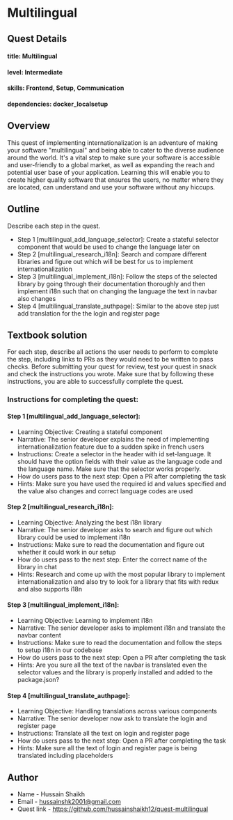 # Multilingual

## Quest Details 
#### title: Multilingual
#### level: Intermediate
#### skills: Frontend, Setup, Communication
#### dependencies: docker_localsetup


## Overview 
 This quest of implementing internationalization is an adventure of making your software "multilingual" and being able to cater to the diverse audience around the world. It's a vital step to make sure your software is accessible and user-friendly to a global market, as well as expanding the reach and potential user base of your application. Learning this will enable you to create higher quality software that ensures the users, no matter where they are located, can understand and use your software without any hiccups.


## Outline
Describe each step in the quest. 
- Step 1 [multilingual_add_language_selector]: Create a stateful selector component that would be used to change the language later on
- Step 2 [multilingual_research_i18n]: Search and compare different libraries and figure  out which will be best for us to implement internationalization
- Step 3 [multilingual_implement_i18n]: Follow the steps of the selected library by going through their documentation thoroughly and then implement i18n such that on changing the language the text in navbar also changes
- Step 4 [multilingual_translate_authpage]: Similar to the above step just add translation for the the login and register page

## Textbook solution
For each step, describe all actions the user needs to perform to complete the step, including links to PRs as they would need to be written to pass checks. 
Before submitting your quest for review, test your quest in snack and check the instructions you wrote. Make sure that by following these instructions, you are able to successfully complete the quest.  
### Instructions for completing the quest: 
#### Step 1 [multilingual_add_language_selector]: 
- Learning Objective: Creating a stateful component
- Narrative: The senior developer explains the need of implementing internationalization feature due to a sudden spike in french users
- Instructions: Create a selector in the header with id set-language. It should have the option fields with their value as the language code and the language name. Make sure that the selector works properly.
- How do users pass to the next step: Open a PR after completing the task
- Hints: Make sure you have used the required id and values specified and the value also changes and correct language codes are used

 
#### Step 2 [multilingual_research_i18n]:
- Learning Objective: Analyzing the best i18n library
- Narrative: The senior developer asks to search and figure out which library could be used to implement i18n
- Instructions: Make sure to read the documentation and figure out whether it could work in our setup
- How do users pass to the next step: Enter the correct name of the library in chat
- Hints: Research and come up with the most popular library to implement internationalization and also try to look for a library that fits with redux and also supports i18n

#### Step 3 [multilingual_implement_i18n]:
- Learning Objective: Learning to implement i18n
- Narrative: The senior developer asks to implement i18n and translate the navbar content
- Instructions: Make sure to read the documentation and follow the steps to setup i18n in our codebase
- How do users pass to the next step: Open a PR after completing the task
- Hints: Are you sure all the text of the navbar is translated even the selector values and the library is properly installed and added to the package.json?  

#### Step 4 [multilingual_translate_authpage]:
- Learning Objective: Handling translations across various components 
- Narrative: The senior developer now ask to translate the login and register page
- Instructions: Translate all the text on login and register page
- How do users pass to the next step: Open a PR after completing the task
- Hints: Make sure all the text of login and register page is being translated including placeholders

## Author
- Name - Hussain Shaikh
- Email - hussainshk2001@gmail.com
- Quest link - https://github.com/hussainshaikh12/quest-multilingual